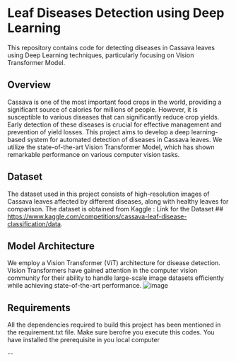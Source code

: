 # Leaf Diseases Detection using Deep Learning
This repository contains code for detecting diseases in Cassava leaves using Deep Learning techniques, particularly focusing on Vision Transformer Model.



## Overview
Cassava is one of the most important food crops in the world, providing a significant source of calories for millions of people. However, it is susceptible to various diseases that can significantly reduce crop yields. Early detection of these diseases is crucial for effective management and prevention of yield losses.
This project aims to develop a deep learning-based system for automated detection of diseases in Cassava leaves. We utilize the state-of-the-art Vision Transformer Model, which has shown remarkable performance on various computer vision tasks.



## Dataset
The dataset used in this project consists of high-resolution images of Cassava leaves affected by different diseases, along with healthy leaves for comparison. The dataset is obtained from Kaggle : Link for the Dataset ## https://www.kaggle.com/competitions/cassava-leaf-disease-classification/data.



## Model Architecture
We employ a Vision Transformer (ViT) architecture for disease detection. Vision Transformers have gained attention in the computer vision community for their ability to handle large-scale image datasets efficiently while achieving state-of-the-art performance.
![image](https://github.com/21IT157/SGP_SEM-6/assets/97622620/a9ff52ca-ae03-4d61-92bb-36276b1e37a8)




## Requirements
All the dependencies required to build this project has been mentioned in the requirement.txt file. Make sure berofre you execute this codes. You have installed the prerequisite in you local computer

--
